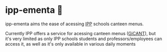 # ipp-ementa 🍕

ipp-ementa aims the ease of acessing [IPP](https://www.ipp.pt/) schools canteen menus.
 
Currently IPP offers a service for acessing canteen menus ([GiCANT](https://portal.ipp.pt/GICANT/Info_GiCANT.aspx)), but it's very limited as only IPP schools students and professors/employees can access it, as well as it's only available in various daily moments
